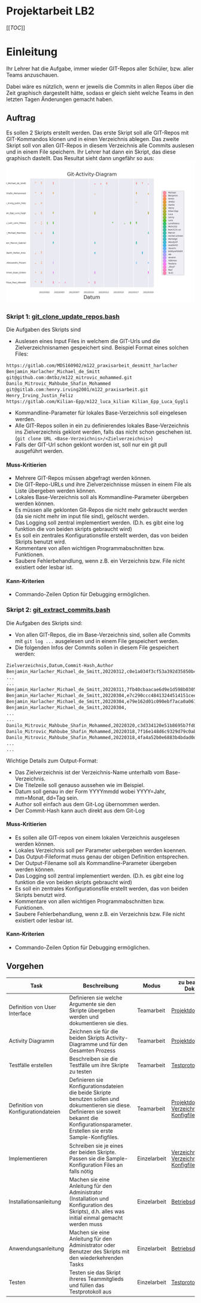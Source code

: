 # Projektarbeit LB2

[[_TOC_]]

# Einleitung

Ihr Lehrer hat die Aufgabe, immer wieder GIT-Repos aller Schüler, bzw. aller Teams anzuschauen. 

Dabei wäre es nützlich, wenn er jeweils die Commits in allen Repos über die Zeit graphisch dargestellt hätte, sodass er gleich sieht welche Teams in den letzten Tagen Änderungen gemacht haben.

## Auftrag

Es sollen 2 Skripts erstellt werden. Das erste Skript soll alle GIT-Repos mit GIT-Kommandos klonen und in einen Verzeichnis ablegen.
Das zweite Skript soll von allen GIT-Repos in diesem Verzeichnis alle Commits auslesen und in einem File speichern.
Ihr Lehrer hat dann ein Skript, das diese graphisch dastellt. Das Resultat sieht dann ungefähr so aus:
    ![Sample Output](images/sample_output.png) 

### Skript 1: [git_clone_update_repos.bash](bin/git_clone_update_repos.bash)

Die Aufgaben des Skripts sind

* Auslesen eines Input Files in welchem die GIT-Urls und die Zielverzeichnisnamen gespeichert sind. Beispiel Format eines solchen Files:
```
https://gitlab.com/MDS160902/m122_praxisarbeit_desmitt_harlacher Benjamin_Harlacher_Michael_de_Smitt
git@github.com:dmtbz/m122_mitrovic_mohammed.git Danilo_Mitrovic_Mahbube_Shafin_Mohammed
git@gitlab.com:henry.irving2001/m122_praxisarbeit.git Henry_Irving_Justin_Feliz
https://gitlab.com/Kilian-Epp/m122_luca_kilian Kilian_Epp_Luca_Gygli
```
* Kommandline-Parameter für lokales Base-Verzeichnis soll eingelesen werden.
* Alle GIT-Repos sollen in ein zu definierendes lokales Base-Verzeichnis ins Zielverzeichnis geklont werden, falls das nicht schon geschehen ist. (`git clone URL <Base-Verzeichnis>/<Zielverzeichnis>`)
* Falls der GIT-Url schon geklont worden ist, soll nur ein git pull ausgeführt werden.

#### Muss-Kritierien
* Mehrere GIT-Repos müssen abgefragt werden können.
* Die GIT-Repo-URLs und ihre Zielverzeichnisse müssen in einem File als Liste übergeben werden können.
* Lokales Base-Verzeichnis soll als Kommandline-Parameter übergeben werden können.
* Es müssen alle geklonten Git-Repos die nicht mehr gebraucht werden (da sie nicht mehr im input file sind), gelöscht werden.
* Das Logging soll zentral implementiert werden. (D.h. es gibt eine log funktion die von beiden skripts gebraucht wird)
* Es soll ein zentrales Konfigurationsfile erstellt werden, das von beiden Skripts benutzt wird.
* Kommentare von allen wichtigen Programmabschnitten bzw. Funktionen.
* Saubere Fehlerbehandlung, wenn z.B. ein Verzeichnis bzw. File nicht existiert oder lesbar ist.

#### Kann-Kriterien
* Commando-Zeilen Option für Debugging ermöglichen.

### Skript 2: [git_extract_commits.bash](bin/git_extract_commits.py)

Die Aufgaben des Skripts sind:

* Von allen GIT-Repos, die im Base-Verzeichnis sind, sollen alle Commits mit `git log ...` ausgelesen und in einem File gespeichert werden. 
* Die folgenden Infos der Commits sollen in diesem File gespeichert werden:
```
Zielverzeichnis,Datum,Commit-Hash,Author
Benjamin_Harlacher_Michael_de_Smitt,20220312,c0e1a034f3cf53a392d35850b42ad4a91e7a920c,Benjamin
...
...
Benjamin_Harlacher_Michael_de_Smitt,20220311,7fb40cbaacae6d9e1d598b030560117ccad28d63,Michael
Benjamin_Harlacher_Michael_de_Smitt,20220304,e7c290ccc48413244514151cee8c5a3ce7cf8b33,Benjamin
Benjamin_Harlacher_Michael_de_Smitt,20220304,e79e162d01c090ebf7aca0a06137890eb5e16187,Benjamin
Benjamin_Harlacher_Michael_de_Smitt,20220304,
...
...
Danilo_Mitrovic_Mahbube_Shafin_Mohammed,20220320,c3d334120e51b8695b7fd0c753aa5e4c6342cf18,Danilo
Danilo_Mitrovic_Mahbube_Shafin_Mohammed,20220318,7f16e148d6c9329d79c0ab15db711a3621671bde,dmtbz
Danilo_Mitrovic_Mahbube_Shafin_Mohammed,20220318,4fa4a52b0e6883b4bdad0ddee33f1fdca0bf78af,Danilo
...
...
```
Wichtige Details zum Output-Format:

* Das Zielverzeichnis ist der Verzeichnis-Name unterhalb vom Base-Verzeichnis.
* Die Titelzeile soll genauso aussehen  wie im Beispiel.
* Datum soll genau in der Form YYYYmmdd wobei YYYY=Jahr, mm=Monat, dd=Tag sein.
* Author soll einfach aus dem Git-Log übernommen werden.
* Der Commit-Hash kann auch direkt aus dem Git-Log

#### Muss-Kritierien
* Es sollen alle GIT-repos von einem lokalen Verzeichnis ausgelesen werden können.
* Lokales Verzeichnis soll per Parameter uebergeben werden koennen.
* Das Output-Fileformat muss genau der obigen Definition entsprechen.
* Der Output-Filename soll als Kommandline-Parameter übergeben werden können.
* Das Logging soll zentral implementiert werden. (D.h. es gibt eine log funktion die von beiden skripts gebraucht wird)
* Es soll ein zentrales Konfigurationsfile erstellt werden, das von beiden Skripts benutzt wird.
* Kommentare von allen wichtigen Programmabschnitten bzw. Funktionen.
* Saubere Fehlerbehandlung, wenn z.B. ein Verzeichnis bzw. File nicht existiert oder lesbar ist.

#### Kann-Kriterien
* Commando-Zeilen Option für Debugging ermöglichen.


## Vorgehen

| Task | Beschreibung | Modus | zu bearbeitende Dokumente |
| - | - | - | - |
| Definition von User Interface | Definieren sie welche Argumente sie den Skripte übergeben werden und dokumentieren sie dies. | Teamarbeit | [Projektdokumenation](docs/Projektdokumentation.md) |
| Activity Diagramm | Zeichnen sie für die beiden Skripts Activity-Diagramme und für den Gesamten Prozess | Teamarbeit |[Projektdokumenation](docs/Projektdokumentation.md) |
| Testfälle erstellen | Beschreiben sie die Testfälle um ihre Skripte zu testen | Teamarbeit |[Testprotokoll](docs/Testprotokoll.md) |
| Definition von Konfigurationdateien | Definieren sie Konfigurationsdateien die beide Skripte benutzen sollen und dokumentieren sie diese. Definieren sie soweit bekannt die Konfigurationsparameter. Erstellen sie erste Sample-Konfigfiles. | Teamarbeit | [Projektdokumenation](docs/Projektdokumentation.md)<br>[Verzeichnes für Konfigfiles](etc) |
| Implementieren | Schreiben sie je eines der beiden Skripte. Passen sie die Sample-Konfiguration Files an falls nötig | Einzelarbeit | [Verzeichnis für Skripts](bin)<br>[Verzeichnes für Konfigfiles](etc)|
| Installationsanleitung | Machen sie eine Anleitung für den Administrator (Installation und Konfiguration des Skripts), d.h. alles was initial einmal gemacht werden muss | Einzelarbeit | [Betriebsdokumenation](docs/Betriebsdokumentation.md) |
| Anwendungsanleitung | Machen sie eine Anleitung für den Administrator oder Benutzer des Skripts mit den wiederkehrenden Tasks | Einzelarbeit | [Betriebsdokumenation](docs/Betriebsdokumentation.md) |
| Testen | Testen sie das Skript ihreres Teammitglieds und füllen das Testprotokoll aus| Einzelarbeit | [Testprotokoll](docs/Testprotokoll.md) |
